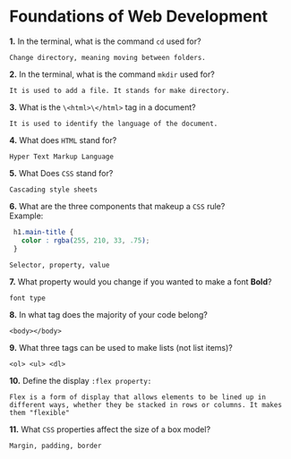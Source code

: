 # Foundations of Web Development

**1.** In the terminal, what is the command `cd` used for?
<!-- enter you answer in the space below -->
```
Change directory, meaning moving between folders.
```

**2.** In the terminal, what is the command `mkdir` used for?
<!-- enter you answer in the space below -->
```
It is used to add a file. It stands for make directory.
```

**3.** What is the `\<html>\</html>` tag in a document?
<!-- enter you answer in the space below -->
```
It is used to identify the language of the document.
```

**4.** What does `HTML` stand for?
<!-- enter you answer in the space below -->
```
Hyper Text Markup Language
```

**5.** What Does `CSS` stand for?
<!-- enter you answer in the space below -->
```
Cascading style sheets
```

**6.** What are the three components that makeup a `CSS` rule? <br> Example:
```css
 h1.main-title {
   color : rgba(255, 210, 33, .75);
 }
```
<!-- enter you answer in the space below -->
```
Selector, property, value
```

**7.** What property would you change if you wanted to make a font **Bold**?
<!-- enter you answer in the space below -->
```
font type
```

**8.** In what tag does the majority of your code belong?
<!-- enter you answer in the space below -->
```
<body></body>
```

**9.** What three tags can be used to make lists (not list items)?
<!-- enter you answer in the space below -->
```
<ol> <ul> <dl>
```

**10.** Define the display `:flex property:`
<!-- enter you answer in the space below -->
```
Flex is a form of display that allows elements to be lined up in different ways, whether they be stacked in rows or columns. It makes them "flexible"
```

**11.** What `CSS` properties affect the size of a box model?
<!-- enter you answer in the space below -->
```
Margin, padding, border
```